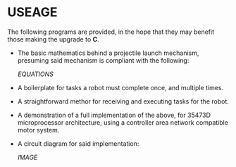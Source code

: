 # USEAGE

The following programs are provided,
in the hope that they may benefit those making the upgrade to **C**.

- The basic mathematics behind a projectile launch mechanism,
	presuming said mechanism is compliant with the following:

	*EQUATIONS*
- A boilerplate for tasks a robot must complete once, and multiple times.
- A straightforward methor for receiving and executing tasks for the robot.
- A demonstration of a full implementation of the above,
	for 35473D microprocessor architecture,
	using a controller area network compatible motor system.
- A circuit diagram for said implementation:

	*IMAGE*
